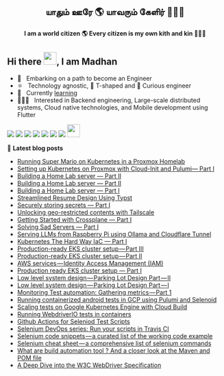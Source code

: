 <h2 align="center">யாதும் ஊரே 🌎 யாவரும் கேளிர் 🧑‍🤝‍🧑</h2>
<h4 align="center">I am a world citizen 🌎 Every citizen is my own kith and kin 🧑‍🤝‍🧑</h4>

## Hi there <img src="https://github.com/TheDudeThatCode/TheDudeThatCode/blob/master/Assets/Hi.gif" height="30px" width="30px">, I am Madhan

- 🙂  &nbsp; Embarking on a path to become an Engineer
- ⚛️  &nbsp; Technology agnostic, 🤸 T-shaped and 🧐 Curious engineer
- 🌱  &nbsp; Currently [learning](https://github.com/madhank93?tab=repositories&q=learn&type=&language=&sort=)
- 👨🏻‍💻  &nbsp; Interested in Backend engineering, Large-scale distributed systems, Cloud native technologies, and Mobile development using Flutter

<p>
  <a href = "https://linkedin.com/in/madhank93/" target="_blank" rel="noopener noreferrer"><img src="https://img.icons8.com/color/48/000000/linkedin.png"/></a>
  <a href = "https://github.com/madhank93" target="_blank" rel="noopener noreferrer"><img src="https://img.icons8.com/color/48/000000/github--v3.png"/></a>
  <a href = "https://medium.com/@madhankumaravelu93" target="_blank" rel="noopener noreferrer"><img src="https://img.icons8.com/color/48/000000/medium-monogram.png"/></a>
  <a href = "https://play.google.com/store/apps/developer?id=Madhan+Kumaravelu&hl=en" target="_blank" rel="noopener noreferrer"><img src="https://img.icons8.com/color/48/000000/google-play.png"/></a>
  <a href = "https://madhan.app/" target="_blank" rel="noopener noreferrer"><img src="https://img.icons8.com/color/48/000000/internet--v1.png"/></a>
  <a href = "https://stackoverflow.com/users/5514320/madhan" target="_blank" rel="noopener noreferrer"><img src="https://img.icons8.com/color/48/000000/stackoverflow.png"/></a>
  <a href = "https://www.credly.com/users/madhank93" target="_blank" rel="noopener noreferrer"><img src="https://img.icons8.com/color/48/000000/credly.png"/></a>
  <a href = "https://www.codewars.com/users/madhank93" target="_blank" rel="noopener noreferrer"><img src="https://www.codewars.com/users/madhank93/badges/micro" height="30px"/></a>
</p>

📕 **Latest blog posts**
- [Running Super Mario on Kubernetes in a Proxmox Homelab](https://medium.com/@madhankumaravelu93/running-super-mario-on-kubernetes-in-a-proxmox-homelab-e809b337d9bf)
- [Setting up Kubernetes on Proxmox with Cloud-Init and Pulumi— Part I](https://medium.com/@madhankumaravelu93/setting-up-kubernetes-on-proxmox-with-cloud-init-and-pulumi-part-i-64e697bdfe98)
- [Building a Home Lab server — Part II](https://medium.com/@madhankumaravelu93/building-a-home-lab-server-part-iii-65844f344ac2)
- [Building a Home Lab server — Part II](https://medium.com/@madhankumaravelu93/building-a-home-lab-server-part-ii-45c7273332a8)
- [Building a Home Lab server — Part I](https://medium.com/@madhankumaravelu93/building-a-home-lab-server-part-i-2660683a8d96)
- [Streamlined Resume Design Using Typst](https://medium.com/@madhankumaravelu93/streamlined-resume-design-using-typst-b6cd603c97b3)
- [Securely storing secrets — Part I](https://medium.com/@madhankumaravelu93/securely-storing-secrets-part-i-f1b5f3b56d49)
- [Unlocking geo-restricted contents with Tailscale](https://medium.com/@madhankumaravelu93/unlocking-geo-restricted-contents-with-tailscale-1185def384fc)
- [Getting Started with Crossplane — Part I](https://medium.com/@madhankumaravelu93/getting-started-with-crossplane-part-i-3d549b2937fb)
- [Solving Sad Servers — Part I](https://medium.com/@madhankumaravelu93/solving-sad-servers-part-i-440bb3151de7)
- [Serving LLMs from Raspberry Pi using Ollama and Cloudflare Tunnel](https://medium.com/@madhankumaravelu93/serving-llms-from-raspberry-pi-using-ollama-and-cloudflare-tunnel-a688930583cc)
- [Kubernetes The Hard Way IaC — Part I](https://medium.com/@madhankumaravelu93/kubernetes-the-hard-way-iac-part-i-82127c82462c)
- [Production-ready EKS cluster setup — Part III](https://medium.com/@madhankumaravelu93/production-ready-eks-cluster-setup-part-iii-c629648f9cd0?source=rss-746ce7a5b455------2)
- [Production-ready EKS cluster setup — Part II](https://medium.com/@madhankumaravelu93/production-ready-eks-cluster-setup-part-ii-f702542cde7c?source=rss-746ce7a5b455------2)
- [AWS services — Identity Access Management &lpar;IAM&rpar;](https://medium.com/@madhankumaravelu93/aws-services-identity-access-management-iam-bcdf23bd0035?source=rss-746ce7a5b455------2)
- [Production ready EKS cluster setup — Part I](https://medium.com/@madhankumaravelu93/production-ready-eks-cluster-setup-part-i-49a4eba171cc?source=rss-746ce7a5b455------2)
- [Low level system design — Parking Lot Design Part — II](https://medium.com/@madhankumaravelu93/low-level-system-design-parking-lot-design-part-ii-ab5f4efab90?source=rss-746ce7a5b455------2)
- [Low level system design — Parking Lot Design Part — I](https://medium.com/@madhankumaravelu93/low-level-system-design-parking-lot-design-part-i-7567d510da1d?source=rss-746ce7a5b455------2)
- [Monitoring Test automation: Gathering metrics — Part 1](https://medium.com/@madhankumaravelu93/monitoring-test-automation-gathering-metrics-part-1-3946d8050627?source=rss-746ce7a5b455------2)
- [Running containerized android tests in GCP using Pulumi and Selenoid](https://medium.com/@madhankumaravelu93/running-containerized-android-tests-in-gcp-using-pulumi-and-selenoid-faf4c398cd6c?source=rss-746ce7a5b455------2)
- [Scaling tests on Google Kubernetes Engine with Cloud Build](https://medium.com/testvagrant/scaling-tests-on-google-kubernetes-engine-with-cloud-build-624d955f6698?source=rss-746ce7a5b455------2)
- [Running WebdriverIO tests in containers](https://medium.com/testvagrant/running-webdriverio-tests-in-containers-871e0238e31f?source=rss-746ce7a5b455------2)
- [Github Actions for Seleniod Test Scripts](https://medium.com/testvagrant/github-actions-for-seleniod-test-scripts-df469062a08c?source=rss-d5262110f51------2)
- [Selenium DevOps series: Run your scripts in Travis CI](https://medium.com/@madhankumaravelu93/selenium-devops-series-run-your-scripts-in-travis-ci-b3505aaad367)
- [Selenium code snippets — a curated list of the working code example](https://medium.com/@madhankumaravelu93/selenium-code-snippets-a-curated-list-of-the-working-code-example-f7fbc692c2b6)
- [Selenium cheat sheet — a comprehensive list of selenium commands](https://medium.com/@madhankumaravelu93/selenium-cheat-sheet-a-comprehensive-list-of-selenium-commands-fa4c5c9d11ab)
- [What are build automation tool ? And a closer look at the Maven and POM file](https://medium.com/@madhankumaravelu93/what-are-build-automation-tool-and-a-closer-look-at-the-maven-and-pom-file-7b209a8a6c61)
- [A Deep Dive into the W3C WebDriver Specification](https://medium.com/@madhankumaravelu93/a-deep-dive-into-the-w3c-webdriver-specification-fcf0906048f9)
